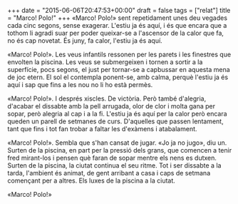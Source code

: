 +++
date = "2015-06-06T20:47:53+00:00"
draft = false
tags = ["relat"]
title = "Marco! Polo!"
+++
«Marco! Polo!» sent repetidament unes deu 
vegades cada cinc segons, sense exagerar. L'estiu ja és aquí, i és que encara que a tothom li agradi suar per poder queixar-se a l'ascensor de la calor que fa, no és cap novetat. És juny, fa calor, l'estiu ja és aquí. 

<!-- more -->

«Marco! Polo!». Les veus infantils ressonen per les parets i les finestres que envolten la piscina. Les veus se submergeixen i tornen a sortir a la superfície, pocs segons, el just per tornar-se a capbussar en aquesta mena de joc etern. El sol el contempla ponent-se, amb calma, perquè l'estiu ja és aquí i sap que fins a les nou no li ho està permès. 

«Marco! Polo!». I després xiscles. De victòria. Però també d'alegria, d'acabar el dissabte amb la pell arrugada, olor de clor i molta gana per sopar, però alegria al cap i a la fi. L'estiu ja és aquí per la calor però encara queden un parell de setmanes de curs. D'aquelles que passen lentament, tant que fins i tot fan trobar a faltar les d'exàmens i atabalament. 

«Marco! Polo!». Sembla que s'han cansat de jugar. «Jo ja no jugo», diu un. Surten de la piscina, en part per la pressió dels grans, que comencen a tenir fred mirant-los i pensen què faran de sopar mentre els nens es dutxen. Surten de la piscina, la ciutat continua el seu ritme. Tot i ser dissabte a la tarda, l'ambient és animat, de gent arribant a casa i caps de setmana començant per a altres. Els luxes de la piscina a la ciutat. 

«Marco! Polo!» 